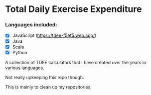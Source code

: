 # Total Daily Exercise Expenditure

### Languages included:
- [X] JavaScript (https://tdee-f5ef5.web.app/)
- [X] Java
- [X] Scala
- [X] Python

A collection of TDEE calculators that I have created over the years in various languages.

Not really upkeeping this repo though. 

This is mainly to clean up my repositories.

